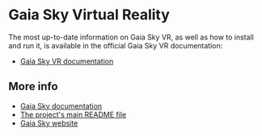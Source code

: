 # Gaia Sky Virtual Reality

The most up-to-date information on Gaia Sky VR, as well as how to install and run it, is available in the official Gaia Sky VR documentation:

- [Gaia Sky VR documentation](https://gaia.ari.uni-heidelberg.de/gaiasky/docs/Gaia-sky-vr.html)

##  More info

- [Gaia Sky documentation](https://gaia.ari.uni-heidelberg.de/gaiasky/docs/master)
- [The project's main README file](README.md)
- [Gaia Sky website](https://zah.uni-heidelberg.de/gaia/outreach/gaiasky/)
